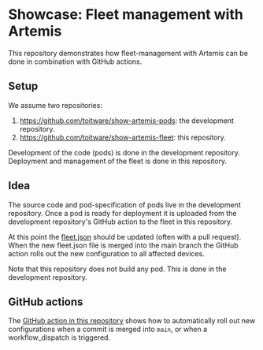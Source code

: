 # Showcase: Fleet management with Artemis

This repository demonstrates how fleet-management with Artemis can be done in
combination with GitHub actions.

## Setup

We assume two repositories:
1. https://github.com/toitware/show-artemis-pods: the development repository.
2. https://github.com/toitware/show-artemis-fleet: this repository.

Development of the code (pods) is done in the development repository. Deployment and
management of the fleet is done in this repository.

## Idea

The source code and pod-specification of pods live in the development repository.
Once a pod is ready for deployment it is uploaded from the development repository's
GitHub action to the fleet in this repository.

At this point the [fleet.json](fleet.json) should be updated (often with a
pull request). When the new fleet.json file is merged into the main branch
the GitHub action rolls out the new configuration to all affected devices.

Note that this repository does not build any pod. This is done in the
development repository.

## GitHub actions

The [GitHub action in this repository](.github/workflows/ci.yml) shows
how to automatically roll out new configurations when a commit is merged
into `main`, or when a workflow_dispatch is triggered.
